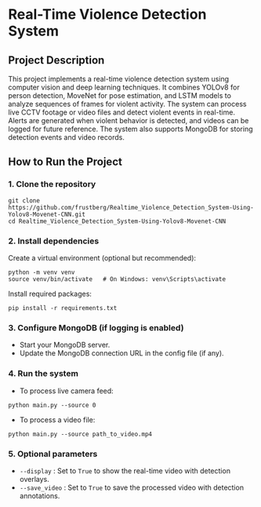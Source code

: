 # Real-Time Violence Detection System

## Project Description
This project implements a real-time violence detection system using computer vision and deep learning techniques. It combines YOLOv8 for person detection, MoveNet for pose estimation, and LSTM models to analyze sequences of frames for violent activity. The system can process live CCTV footage or video files and detect violent events in real-time. Alerts are generated when violent behavior is detected, and videos can be logged for future reference. The system also supports MongoDB for storing detection events and video records.

## How to Run the Project

### 1. Clone the repository
```
git clone https://github.com/frustberg/Realtime_Violence_Detection_System-Using-Yolov8-Movenet-CNN.git
cd Realtime_Violence_Detection_System-Using-Yolov8-Movenet-CNN
```

### 2. Install dependencies
Create a virtual environment (optional but recommended):
```
python -m venv venv
source venv/bin/activate   # On Windows: venv\Scripts\activate
```
Install required packages:
```
pip install -r requirements.txt
```

### 3. Configure MongoDB (if logging is enabled)
- Start your MongoDB server.
- Update the MongoDB connection URL in the config file (if any).

### 4. Run the system
- To process live camera feed:
```
python main.py --source 0
```
- To process a video file:
```
python main.py --source path_to_video.mp4
```

### 5. Optional parameters
- `--display` : Set to `True` to show the real-time video with detection overlays.
- `--save_video` : Set to `True` to save the processed video with detection annotations.

